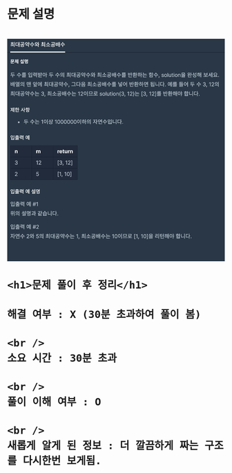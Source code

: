 <h1>
  문제 설명
  <h1>
    <img src="/images_problem/최대공약수와 최소공배수.png" />

    <h1>문제 풀이 후 정리</h1>

    해결 여부 : X (30분 초과하여 풀이 봄)

    <br />
    소요 시간 : 30분 초과

    <br />
    풀이 이해 여부 : O

    <br />
    새롭게 알게 된 정보 : 더 깔끔하게 짜는 구조를 다시한번 보게됨.

  </h1>
</h1>
